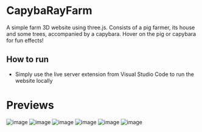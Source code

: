 # CapybaRayFarm
A simple farm 3D website using three.js. Consists of a pig farmer, its house and some trees, accompanied by a capybara. Hover on the pig or capybara for fun effects!

## How to run
- Simply use the live server extension from Visual Studio Code to run the website locally

# Previews
![image](https://github.com/wantouw/CapybaRayFarm/assets/91063309/be7b21d6-ffef-454d-a3a1-da1c08e093ca)
![image](https://github.com/wantouw/CapybaRayFarm/assets/91063309/3abb1db6-4101-4ae9-8e8e-f7c5c1ee06b1)
![image](https://github.com/wantouw/CapybaRayFarm/assets/91063309/d671d7df-68c9-4adb-966c-629ddbc02ca2)
![image](https://github.com/wantouw/CapybaRayFarm/assets/91063309/a2555a39-52ef-4a97-bf8e-00cb997ad997)
![image](https://github.com/wantouw/CapybaRayFarm/assets/91063309/426d3b58-124a-4d4b-a6c7-b9e75f80903d)
![image](https://github.com/wantouw/CapybaRayFarm/assets/91063309/37196c2d-888b-4d0c-ae25-0fcd2c7eb4c2)

